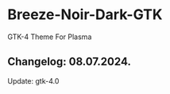# Breeze-Noir-Dark-GTK
GTK-4 Theme For Plasma

Changelog: 08.07.2024.
-----------------------

Update: gtk-4.0

